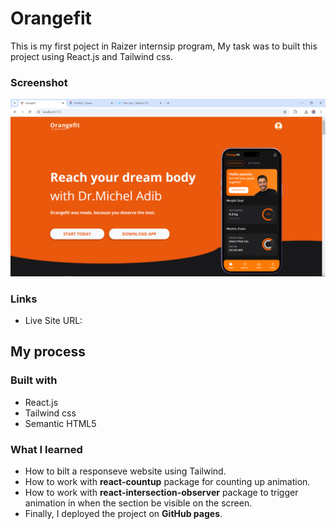 # Orangefit

This is my first poject in Raizer internsip program, My task was to built this project using React.js and Tailwind css.

### Screenshot

![](./src/assets/Screenshot.png)

### Links

- Live Site URL:

## My process

### Built with

- React.js
- Tailwind css
- Semantic HTML5

### What I learned

- How to bilt a responseve website using Tailwind.
- How to work with **react-countup** package for counting up animation.
- How to work with **react-intersection-observer** package to trigger animation in when the section be visible on the screen.
- Finally, I deployed the project on **GitHub pages**.
